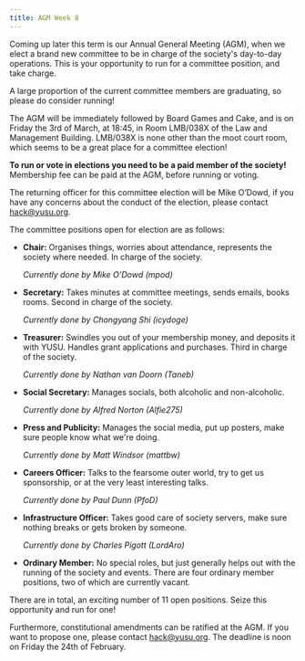 ```yaml
---
title: AGM Week 8
---
```


Coming up later this term is our Annual General Meeting (AGM), when we elect a brand new committee to be in charge of the society's day-to-day operations. This is your opportunity to run for a committee position, and take charge. 

A large proportion of the current committee members are graduating, so please do consider running! 

The AGM will be immediately followed by Board Games and Cake, and is on Friday the 3rd of March, at 18:45, in Room LMB/038X of the Law and Management Building. LMB/038X is none other than the moot court room, which seems to be a great place for a committee election!

**To run or vote in elections you need to be a paid member of the society!** Membership fee can be paid at the AGM, before running or voting.

The returning officer for this committee election will be Mike O’Dowd, if you have any concerns about the conduct of the election, please contact hack@yusu.org.

The committee positions open for election are as follows:

 - **Chair:** Organises things, worries about attendance, represents the society where needed. In charge of the society.

     *Currently done by Mike O’Dowd (mpod)*

 - **Secretary:** Takes minutes at committee meetings, sends emails, books rooms. Second in charge of the society.

     *Currently done by Chongyang Shi (icydoge)*

 - **Treasurer:** Swindles you out of your membership money, and deposits it with YUSU. Handles grant applications and purchases. Third in charge of the society.

     *Currently done by Nathan van Doorn (Taneb)*

 - **Social Secretary:** Manages socials, both alcoholic and non-alcoholic.

     *Currently done by Alfred Norton (Alfie275)*

 - **Press and Publicity:** Manages the social media, put up posters, make sure people know what we're doing.

     *Currently done by Matt Windsor (mattbw)*

 - **Careers Officer:** Talks to the fearsome outer world, try to get us sponsorship, or at the very least interesting talks.

     *Currently done by Paul Dunn (PfoD)*

 - **Infrastructure Officer:** Takes good care of society servers, make sure nothing breaks or gets broken by someone.

     *Currently done by Charles Pigott (LordAro)*

 - **Ordinary Member:** No special roles, but just generally helps out with the running of the society and events. There are four ordinary member positions, two of which are currently vacant.


There are in total, an exciting number of 11 open positions. Seize this opportunity and run for one!

Furthermore, constitutional amendments can be ratified at the AGM. If you want to propose one, please contact hack@yusu.org. The deadline is noon on Friday the 24th of February.
